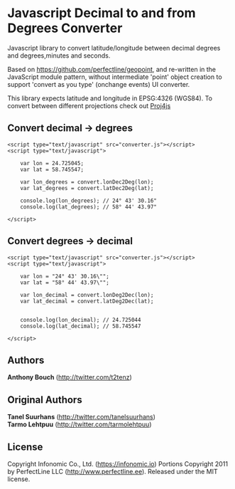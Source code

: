 Javascript Decimal to and from Degrees Converter
================================================

Javascript library to convert latitude/longitude between decimal degrees and degrees,minutes and seconds.

Based on https://github.com/perfectline/geopoint, and re-written in the JavaScript module pattern, without intermediate 'point' object creation to support 'convert as you type' (onchange events) UI converter.

This library expects latitude and longitude in EPSG:4326 (WGS84). To convert between different projections check out [Proj4js](http://proj4js.org//)

Convert decimal -> degrees
--------------------------

    <script type="text/javascript" src="converter.js"></script>
    <script type="text/javascript">

        var lon = 24.725045;
        var lat = 58.745547;

        var lon_degrees = convert.lonDec2Deg(lon);
        var lat_degrees = convert.latDec2Deg(lat);

        console.log(lon_degrees); // 24° 43' 30.16"
        console.log(lat_degrees); // 58° 44' 43.97"

    </script>

Convert degrees -> decimal
--------------------------
    <script type="text/javascript" src="converter.js"></script>
    <script type="text/javascript">

        var lon = "24° 43' 30.16\"";
        var lat = "58° 44' 43.97\"";

        var lon_decimal = convert.lonDeg2Dec(lon);
        var lat_decimal = convert.latDeg2Dec(lat);

                
        console.log(lon_decimal); // 24.725044
        console.log(lat_decimal); // 58.745547
        
    </script>

Authors
-------
**Anthony Bouch** (<http://twitter.com/t2tenz>)

Original Authors 
----------------
**Tanel Suurhans** (<http://twitter.com/tanelsuurhans>)  
**Tarmo Lehtpuu** (<http://twitter.com/tarmolehtpuu>)

License
-------
Copyright Infonomic Co., Ltd. (<https://infonomic.io>) Portions Copyright 2011 by PerfectLine LLC (<http://www.perfectline.ee>). Released under the MIT license.